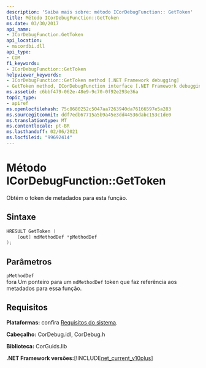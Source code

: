 ```yaml
---
description: 'Saiba mais sobre: método ICorDebugFunction:: GetToken'
title: Método ICorDebugFunction::GetToken
ms.date: 03/30/2017
api_name:
- ICorDebugFunction.GetToken
api_location:
- mscordbi.dll
api_type:
- COM
f1_keywords:
- ICorDebugFunction::GetToken
helpviewer_keywords:
- ICorDebugFunction::GetToken method [.NET Framework debugging]
- GetToken method, ICorDebugFunction interface [.NET Framework debugging]
ms.assetid: c6bbf479-062e-48e9-9c70-0f92e293e36a
topic_type:
- apiref
ms.openlocfilehash: 75c8680252c5047aa7263940da76166597e5a283
ms.sourcegitcommit: ddf7edb67715a5b9a45e3dd44536dabc153c1de0
ms.translationtype: MT
ms.contentlocale: pt-BR
ms.lasthandoff: 02/06/2021
ms.locfileid: "99692414"
---
```

# <a name="icordebugfunctiongettoken-method"></a>Método ICorDebugFunction::GetToken

Obtém o token de metadados para esta função.  
  
## <a name="syntax"></a>Sintaxe  
  
```cpp  
HRESULT GetToken (  
    [out] mdMethodDef *pMethodDef  
);  
```  
  
## <a name="parameters"></a>Parâmetros  

 `pMethodDef`  
 fora Um ponteiro para um `mdMethodDef` token que faz referência aos metadados para essa função.  
  
## <a name="requirements"></a>Requisitos  

 **Plataformas:** confira [Requisitos do sistema](../../get-started/system-requirements.md).  
  
 **Cabeçalho:** CorDebug.idl, CorDebug.h  
  
 **Biblioteca:** CorGuids.lib  
  
 **.NET Framework versões:**[!INCLUDE[net_current_v10plus](../../../../includes/net-current-v10plus-md.md)]

